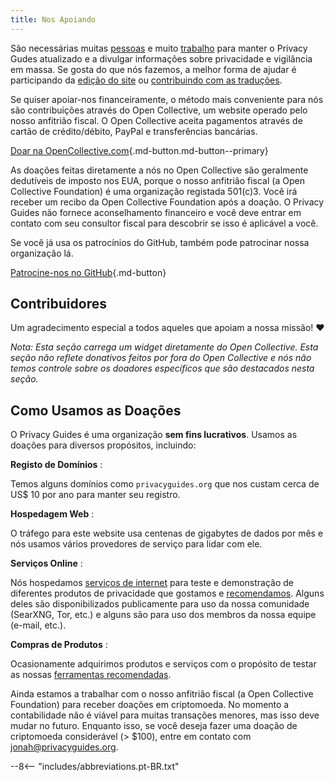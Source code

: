 ```yaml
---
title: Nos Apoiando
---
```


<!-- markdownlint-disable MD036 -->
São necessárias muitas [pessoas](https://github.com/privacyguides/privacyguides.org/graphs/contributors) e muito [trabalho](https://github.com/privacyguides/privacyguides.org/pulse/monthly) para manter o Privacy Gudes atualizado e a divulgar informações sobre privacidade e vigilância em massa. Se gosta do que nós fazemos, a melhor forma de ajudar é participando da [edição do site](https://github.com/privacyguides/privacyguides.org) ou [contribuindo com as traduções](https://crowdin.com/project/privacyguides).

Se quiser apoiar-nos financeiramente, o método mais conveniente para nós são contribuições através do Open Collective, um website operado pelo nosso anfitrião fiscal. O Open Collective aceita pagamentos através de cartão de crédito/débito, PayPal e transferências bancárias.

[Doar na OpenCollective.com](https://opencollective.com/privacyguides/donate ""){.md-button.md-button--primary}

As doações feitas diretamente a nós no Open Collective são geralmente dedutíveis de imposto nos EUA, porque o nosso anfitrião fiscal (a Open Collective Foundation) é uma organização registada 501(c)3. Você irá receber um recibo da Open Collective Foundation após a doação. O Privacy Guides não fornece aconselhamento financeiro e você deve entrar em contato com seu consultor fiscal para descobrir se isso é aplicável a você.

Se você já usa os patrocínios do GitHub, também pode patrocinar nossa organização lá.

[Patrocine-nos no GitHub](https://github.com/sponsors/privacyguides ""){.md-button}

## Contribuidores

Um agradecimento especial a todos aqueles que apoiam a nossa missão! :heart:

*Nota: Esta seção carrega um widget diretamente do Open Collective. Esta seção não reflete donativos feitos por fora do Open Collective e nós não temos controle sobre os doadores específicos que são destacados nesta seção.*

<script src="https://opencollective.com/privacyguides/banner.js"></script>

## Como Usamos as Doações

O Privacy Guides é uma organização **sem fins lucrativos**. Usamos as doações para diversos propósitos, incluindo:

**Registo de Domínios**
:

Temos alguns domínios como `privacyguides.org` que nos custam cerca de US$ 10 por ano para manter seu registro.

**Hospedagem Web**
:

O tráfego para este website usa centenas de gigabytes de dados por mês e nós usamos vários provedores de serviço para lidar com ele.

**Serviços Online**
:

Nós hospedamos [serviços de internet](https://privacyguides.net) para teste e demonstração de diferentes produtos de privacidade que gostamos e [recomendamos](../tools.md). Alguns deles são disponibilizados publicamente para uso da nossa comunidade (SearXNG, Tor, etc.) e alguns são para uso dos membros da nossa equipe (e-mail, etc.).

**Compras de Produtos**
:

Ocasionamente adquirimos produtos e serviços com o propósito de testar as nossas [ferramentas recomendadas](../tools.md).

Ainda estamos a trabalhar com o nosso anfitrião fiscal (a Open Collective Foundation) para receber doações em criptomoeda. No momento a contabilidade não é viável para muitas transações menores, mas isso deve mudar no futuro. Enquanto isso, se você deseja fazer uma doação de criptomoeda considerável (> $100), entre em contato com [jonah@privacyguides.org](mailto:jonah@privacyguides.org).

--8<-- "includes/abbreviations.pt-BR.txt"
